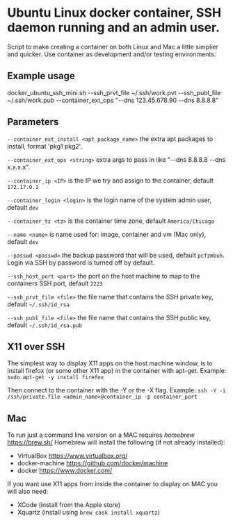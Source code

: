 #  Ubuntu Linux docker container, SSH daemon running and an admin user.

Script to make creating a container on both Linux and Mac a little simplier and quicker. Use container as development and/or testing environments.

## Example usage
docker_ubuntu_ssh_mini.sh --ssh_prvt_file ~/.ssh/work.pvt --ssh_publ_file ~/.ssh/work.pub --container_ext_ops "--dns 123.45.678.90 --dns 8.8.8.8"

## Parameters

`--container_ext_install <apt_package_name>` the extra apt packages to install, format 'pkg1 pkg2'.

`--container_ext_ops <string>` extra args to pass in like "--dns 8.8.8.8 --dns x.x.x.x".

`--container_ip <IP>` is the IP we try and assign to the container, default `172.17.0.1`

`--container_login <login>` is the login name of the system admin user, default `dev`

`--container_tz <tz>` is the container time zone, default `America/Chicago`

`--name <name>` is name used for: image, container and vm (Mac only), default `dev`

`--passwd <passwd>` the backup password that will be used, default `pcfzmbuh`. Login via SSH by password is turned off by default.

`--ssh_host_port <port>` the port on the host machine to map to the containers SSH port, default `2223`

`--ssh_prvt_file <file>` the file name that contains the SSH private key, default `~/.ssh/id_rsa`

`--ssh_publ_file <file>` the file name that contains the SSH public key, default `~/.ssh/id_rsa.pub`

## X11 over SSH

The simplest way to display X11 apps on the host machine window,
is to install firefox (or some other X11 app) in the container with
apt-get. Example:
`sudo apt-get -y install firefox`

Then connect to the container with the -Y or the -X flag. Example:
`ssh -Y -i /ssh/private.file <admin_name>@container_ip -p container_port`

## Mac

To run just a command line version on a MAC requires *homebrew* https://brew.sh/
Homebrew will install the following (if not already installed):
  * VirtualBox https://www.virtualbox.org/
  * docker-machine https://github.com/docker/machine
  * docker https://www.docker.com/

If you want use X11 apps from inside the container to display on MAC you will also need:
  * XCode (install from the Apple store)
  * Xquartz (install using `brew cask install xquartz`)
